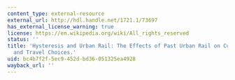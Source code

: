 ```yaml
---
content_type: external-resource
external_url: http://hdl.handle.net/1721.1/73697
has_external_license_warning: true
license: https://en.wikipedia.org/wiki/All_rights_reserved
status: ''
title: 'Hysteresis and Urban Rail: The Effects of Past Urban Rail on Current Residential
  and Travel Choices.'
uid: bc4b7f2f-5ec9-452d-bd36-051325ea4928
wayback_url: ''
---
```

